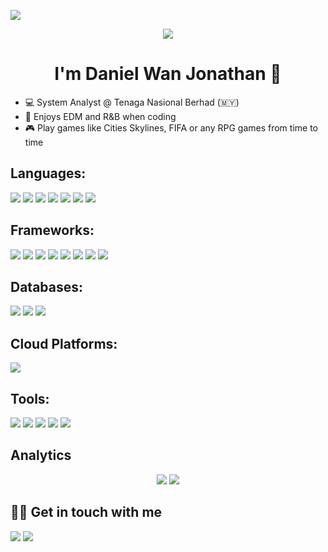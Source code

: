 ![](https://visitor-badge-reloaded.herokuapp.com/badge?page_id=https://github.com/KeluhingBavui&color=2A5075&lcolor=757575&style=for-the-badge&logo=Github&text=Visitors)

<p align="center">
  <img src="https://c.tenor.com/FABadXdQ65MAAAAC/hi-hello.gif" />
</p>
<h1 align="center"> I'm Daniel Wan Jonathan 👋</h1>

<ul>
  <li>💻 System Analyst @ Tenaga Nasional Berhad (🇲🇾)</li>
  <li>🎵 Enjoys EDM and R&B when coding </li>
  <li>🎮 Play games like Cities Skylines, FIFA or any RPG games from time to time</li>
</ul>

## Languages:
<p>
  <img src="https://img.shields.io/badge/Java-ED8B00?style=for-the-badge&logo=java&logoColor=white">
  <img src="https://img.shields.io/badge/Python-3776AB?style=for-the-badge&logo=python&logoColor=white">
  <img src="https://img.shields.io/badge/php-%23777BB4.svg?style=for-the-badge&logo=php&logoColor=white">
  <img src="https://img.shields.io/badge/HTML5-E34F26?style=for-the-badge&logo=html5&logoColor=white">
  <img src="https://img.shields.io/badge/CSS3-1572B6?style=for-the-badge&logo=css3&logoColor=white">
  <img src="https://img.shields.io/badge/javascript-%23323330.svg?style=for-the-badge&logo=javascript&logoColor=%23F7DF1E">
  <img src="https://img.shields.io/badge/TypeScript-007ACC?style=for-the-badge&logo=typescript&logoColor=white">
</p>

## Frameworks:
<p>
  <img src="https://img.shields.io/badge/Bootstrap-563D7C?style=for-the-badge&logo=bootstrap&logoColor=white">
  <img src="https://img.shields.io/badge/Tailwind_CSS-38B2AC?style=for-the-badge&logo=tailwind-css&logoColor=white">
  <img src="https://img.shields.io/badge/Django-092E20?style=for-the-badge&logo=django&logoColor=white">
  <img src="https://img.shields.io/badge/laravel-%23FF2D20.svg?style=for-the-badge&logo=laravel&logoColor=white">
  <img src="https://img.shields.io/badge/Angular-DD0031?style=for-the-badge&logo=angular&logoColor=white">
  <img src="https://img.shields.io/badge/Express.js-000000?style=for-the-badge&logo=express&logoColor=white">
  <img src="https://img.shields.io/badge/next.js-000000?style=for-the-badge&logo=nextdotjs&logoColor=white">
  <img src="https://img.shields.io/badge/Spring_Boot-F2F4F9?style=for-the-badge&logo=spring-boot">
</p>

## Databases:
<p>
  <img src="https://img.shields.io/badge/MySQL-00000F?style=for-the-badge&logo=mysql&logoColor=white">
  <img src="https://img.shields.io/badge/PostgreSQL-316192?style=for-the-badge&logo=postgresql&logoColor=white">
  <img src="https://img.shields.io/badge/Neo4j-008CC1?style=for-the-badge&logo=neo4j&logoColor=white">
</p>

## Cloud Platforms:
<p>
  <img src="https://img.shields.io/badge/AWS-%23FF9900.svg?style=for-the-badge&logo=amazon-aws&logoColor=white">
</p>

## Tools:
<p>
  <img src="https://img.shields.io/badge/VisualStudioCode-0078d7.svg?style=for-the-badge&logo=visual-studio-code&logoColor=white">
  <img src="https://img.shields.io/badge/git-%23F05033.svg?style=for-the-badge&logo=git&logoColor=white">
  <img src="https://img.shields.io/badge/NetBeansIDE-1B6AC6.svg?style=for-the-badge&logo=apache-netbeans-ide&logoColor=white">
  <img src="https://img.shields.io/badge/Trello-%23026AA7.svg?style=for-the-badge&logo=Trello&logoColor=white">
  <img src="https://img.shields.io/badge/IntelliJ_IDEA-000000.svg?style=for-the-badge&logo=intellij-idea&logoColor=white">
</p>

## Analytics
<p align="center">
  <img src="https://github-readme-stats.vercel.app/api?username=KeluhingBavui&show_icons=true&theme=dracula">
  <img src="https://github-readme-stats.vercel.app/api/top-langs/?username=KeluhingBavui&layout=donut&theme=dracula&langs_count=8">
</p>

## 🤝🏻 Get in touch with me
<p>
<a href="https://linkedin.com/in/danielwanjo"><img src="https://img.shields.io/badge/LinkedIn-0077B5?style=for-the-badge&logo=linkedin&logoColor=white"></a>
<a href="mailto:daniel01.jonathan@gmail.com"><img src="https://img.shields.io/badge/Gmail-D14836?style=for-the-badge&logo=gmail&logoColor=white"></a>
</p>

